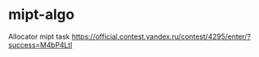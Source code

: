 # mipt-algo
Allocator mipt task
https://official.contest.yandex.ru/contest/4295/enter/?success=M4bP4LtI
